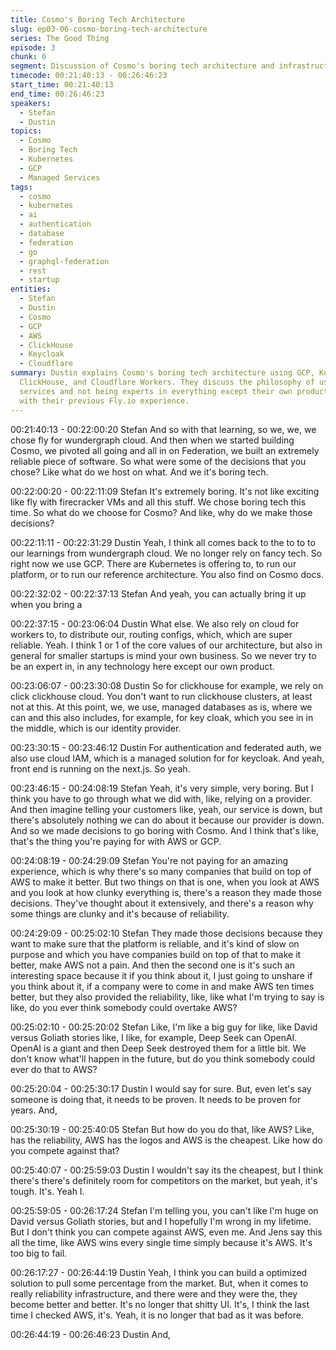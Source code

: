 ```yaml
---
title: Cosmo's Boring Tech Architecture
slug: ep03-06-cosmo-boring-tech-architecture
series: The Good Thing
episode: 3
chunk: 6
segment: Discussion of Cosmo's boring tech architecture and infrastructure choices
timecode: 00:21:40:13 - 00:26:46:23
start_time: 00:21:40:13
end_time: 00:26:46:23
speakers:
  - Stefan
  - Dustin
topics:
  - Cosmo
  - Boring Tech
  - Kubernetes
  - GCP
  - Managed Services
tags:
  - cosmo
  - kubernetes
  - ai
  - authentication
  - database
  - federation
  - go
  - graphql-federation
  - rest
  - startup
entities:
  - Stefan
  - Dustin
  - Cosmo
  - GCP
  - AWS
  - ClickHouse
  - Keycloak
  - Cloudflare
summary: Dustin explains Cosmo's boring tech architecture using GCP, Kubernetes, managed
  ClickHouse, and Cloudflare Workers. They discuss the philosophy of using managed
  services and not being experts in everything except their own product, contrasting
  with their previous Fly.io experience.
---
```


00:21:40:13 - 00:22:00:20
Stefan
And so with that learning, so we, we, we chose fly for wundergraph cloud. And then when we
started building Cosmo, we pivoted all going and all in on Federation, we built an extremely
reliable piece of software. So what were some of the decisions that you chose? Like what do we
host on what. And we it's boring tech.

00:22:00:20 - 00:22:11:09
Stefan
It's extremely boring. It's not like exciting like fly with firecracker VMs and all this stuff. We chose
boring tech this time. So what do we choose for Cosmo? And like, why do we make those
decisions?

00:22:11:11 - 00:22:31:29
Dustin
Yeah, I think all comes back to the to to to our learnings from wundergraph cloud. We no longer
rely on fancy tech. So right now we use GCP. There are Kubernetes is offering to, to run our
platform, or to run our reference architecture. You also find on Cosmo docs.

00:22:32:02 - 00:22:37:13
Stefan
And yeah, you can actually bring it up when you bring a

00:22:37:15 - 00:23:06:04
Dustin
What else. We also rely on cloud for workers to, to distribute our, routing configs, which, which
are super reliable. Yeah. I think 1 or 1 of the core values of our architecture, but also in general
for smaller startups is mind your own business. So we never try to be an expert in, in any
technology here except our own product.

00:23:06:07 - 00:23:30:08
Dustin
So for clickhouse for example, we rely on click clickhouse cloud. You don't want to run
clickhouse clusters, at least not at this. At this point, we, we use, managed databases as is,
where we can and this also includes, for example, for key cloak, which you see in in the middle,
which is our identity provider.

00:23:30:15 - 00:23:46:12
Dustin
For authentication and federated auth, we also use cloud IAM, which is a managed solution for
for keycloak. And yeah, front end is running on the next.js. So yeah.

00:23:46:15 - 00:24:08:19
Stefan
Yeah, it's very simple, very boring. But I think you have to go through what we did with, like,
relying on a provider. And then imagine telling your customers like, yeah, our service is down,
but there's absolutely nothing we can do about it because our provider is down. And so we
made decisions to go boring with Cosmo. And I think that's like, that's the thing you're paying for
with AWS or GCP.

00:24:08:19 - 00:24:29:09
Stefan
You're not paying for an amazing experience, which is why there's so many companies that
build on top of AWS to make it better. But two things on that is one, when you look at AWS and
you look at how clunky everything is, there's a reason they made those decisions. They've
thought about it extensively, and there's a reason why some things are clunky and it's because
of reliability.

00:24:29:09 - 00:25:02:10
Stefan
They made those decisions because they want to make sure that the platform is reliable, and
it's kind of slow on purpose and which you have companies build on top of that to make it better,
make AWS not a pain. And then the second one is it's such an interesting space because it if
you think about it, I just going to unshare if you think about it, if a company were to come in and
make AWS ten times better, but they also provided the reliability, like, like what I'm trying to say
is like, do you ever think somebody could overtake AWS?

00:25:02:10 - 00:25:20:02
Stefan
Like, I'm like a big guy for like, like David versus Goliath stories like, I like, for example, Deep
Seek can OpenAI. OpenAI is a giant and then Deep Seek destroyed them for a little bit. We
don't know what'll happen in the future, but do you think somebody could ever do that to AWS?

00:25:20:04 - 00:25:30:17
Dustin
I would say for sure. But, even let's say someone is doing that, it needs to be proven. It needs to
be proven for years. And,

00:25:30:19 - 00:25:40:05
Stefan
But how do you do that, like AWS? Like, has the reliability, AWS has the logos and AWS is the
cheapest. Like how do you compete against that?

00:25:40:07 - 00:25:59:03
Dustin
I wouldn't say its the cheapest, but I think there's there's definitely room for competitors on the
market, but yeah, it's tough. It's. Yeah I.

00:25:59:05 - 00:26:17:24
Stefan
I'm telling you, you can't like I'm huge on David versus Goliath stories, but and I hopefully I'm
wrong in my lifetime. But I don't think you can compete against AWS, even me. And Jens say
this all the time, like AWS wins every single time simply because it's AWS. It's too big to fail.

00:26:17:27 - 00:26:44:19
Dustin
Yeah, I think you can build a optimized solution to pull some percentage from the market. But,
when it comes to really reliability infrastructure, and there were and they were the, they become
better and better. It's no longer that shitty UI. It's, I think the last time I checked AWS, it's. Yeah,
it is no longer that bad as it was before.

00:26:44:19 - 00:26:46:23
Dustin
And, 